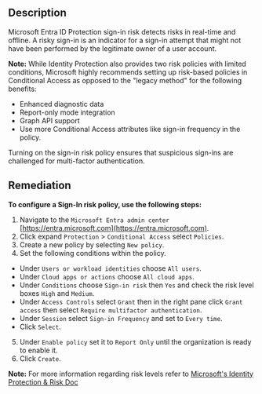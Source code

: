 ## Description

Microsoft Entra ID Protection sign-in risk detects risks in real-time and offline. A risky sign-in is an indicator for a sign-in attempt that might not have been performed by the legitimate owner of a user account.

**Note:** While Identity Protection also provides two risk policies with limited conditions, Microsoft highly recommends setting up risk-based policies in Conditional Access as opposed to the "legacy method" for the following benefits:

- Enhanced diagnostic data
- Report-only mode integration
- Graph API support
- Use more Conditional Access attributes like sign-in frequency in the policy.

Turning on the sign-in risk policy ensures that suspicious sign-ins are challenged for multi-factor authentication.

## Remediation

**To configure a Sign-In risk policy, use the following steps:**

1. Navigate to the `Microsoft Entra admin center` [https://entra.microsoft.com](https://entra.microsoft.com).
2. Click expand `Protection` > `Conditional Access` select `Policies`.
3. Create a new policy by selecting `New policy`.
4. Set the following conditions within the policy.
 - Under `Users or workload identities` choose `All users`.
 - Under `Cloud apps or actions` choose `All cloud apps`.
 - Under `Conditions` choose `Sign-in risk` then `Yes` and check the risk level boxes `High` and `Medium`.
 - Under `Access Controls` select `Grant` then in the right pane click `Grant access` then select `Require multifactor authentication`.
 - Under `Session` select `Sign-in Frequency` and set to `Every time`.
 - Click `Select`.
5. Under `Enable policy` set it to `Report Only` until the organization is ready to enable it.
6. Click `Create`.

**Note:** For more information regarding risk levels refer to [Microsoft's Identity Protection & Risk Doc](https://learn.microsoft.com/en-us/entra/id-protection/concept-identity-protection-risks)
